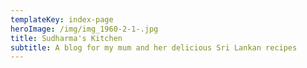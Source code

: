 ```yaml
---
templateKey: index-page
heroImage: /img/img_1960-2-1-.jpg
title: Sudharma's Kitchen
subtitle: A blog for my mum and her delicious Sri Lankan recipes
---
```


